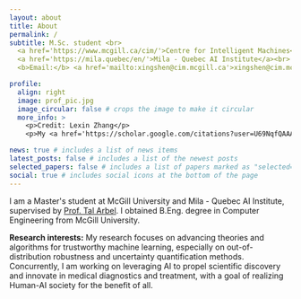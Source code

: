 ```yaml
---
layout: about
title: About
permalink: /
subtitle: M.Sc. student <br>
  <a href='https://www.mcgill.ca/cim/'>Centre for Intelligent Machines</a>, <a href='https://www.mcgill.ca'>McGill University</a> <br>
  <a href='https://mila.quebec/en/'>Mila - Quebec AI Institute</a><br>
  <b>Email:</b> <a href='mailto:xingshen@cim.mcgill.ca'>xingshen@cim.mcgill.ca</a>

profile:
  align: right
  image: prof_pic.jpg
  image_circular: false # crops the image to make it circular
  more_info: >
    <p>Credit: Lexin Zhang</p>
    <p>My <a href='https://scholar.google.com/citations?user=U69NqfQAAAAJ&hl=en'>Google Scholar</a> / <a href='/404.html'>CV</a></p>

news: true # includes a list of news items
latest_posts: false # includes a list of the newest posts
selected_papers: false # includes a list of papers marked as "selected={true}"
social: true # includes social icons at the bottom of the page
---
```


I am a Master's student at McGill University and Mila - Quebec AI Institute, supervised by <a href='https://www.cim.mcgill.ca/~arbel/'>Prof. Tal Arbel</a>.
I obtained B.Eng. degree in Computer Engineering from McGill University.

<b>Research interests:</b> My research focuses on advancing theories and algorithms for trustworthy machine learning, especially on out-of-distribution robustness and uncertainty quantification methods. 
Concurrently, I am working on leveraging AI to propel scientific discovery and innovate in medical diagnostics and treatment, with a goal of realizing Human-AI society for the benefit of all.
